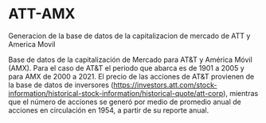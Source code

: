 # ATT-AMX
Generacion de la base de datos de la capitalizacion de mercado de ATT y America Movil

Base de datos de la capitalización de Mercado para AT&T y América Móvil (AMX). Para el caso de AT&T el periodo que
abarca es de 1901 a 2005 y para AMX de 2000 a 2021. El precio de las acciones de AT&T provienen de la base de datos de inversores (https://investors.att.com/stock-information/historical-stock-information/historical-quote/att-corp), mientras que el número de acciones se generó por medio de promedio anual de acciones en circulación en 1954, a partir de su reporte anual. 
